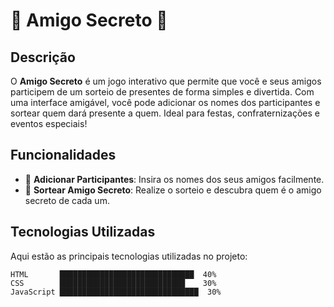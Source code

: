 # 🎉 Amigo Secreto 🎉

## Descrição
O **Amigo Secreto** é um jogo interativo que permite que você e seus amigos participem de um sorteio de presentes de forma simples e divertida. Com uma interface amigável, você pode adicionar os nomes dos participantes e sortear quem dará presente a quem. Ideal para festas, confraternizações e eventos especiais!

## Funcionalidades
- 🎁 **Adicionar Participantes**: Insira os nomes dos seus amigos facilmente.
- 🎲 **Sortear Amigo Secreto**: Realize o sorteio e descubra quem é o amigo secreto de cada um.

## Tecnologias Utilizadas
Aqui estão as principais tecnologias utilizadas no projeto:

```plaintext
HTML       ██████████████████████████████  40%
CSS        ████████████████████████████    30%
JavaScript ███████████████████████████████  30%
